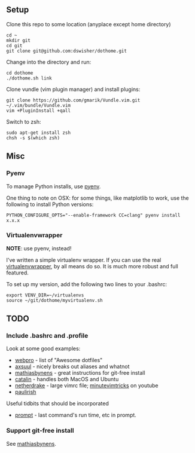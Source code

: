 ## Setup

Clone this repo to some location (anyplace except home directory)

    cd ~
    mkdir git
    cd git
    git clone git@github.com:dswisher/dothome.git

Change into the directory and run:

    cd dothome
    ./dothome.sh link

Clone vundle (vim plugin manager) and install plugins:

	git clone https://github.com/gmarik/Vundle.vim.git ~/.vim/bundle/Vundle.vim
    vim +PluginInstall +qall

Switch to zsh:

    sudo apt-get install zsh
    chsh -s $(which zsh)

## Misc

### Pyenv

To manage Python installs, use [pyenv](https://github.com/pyenv/pyenv).

One thing to note on OSX: for some things, like matplotlib to work, use the following to install Python versions:

    PYTHON_CONFIGURE_OPTS="--enable-framework CC=clang" pyenv install x.x.x

### Virtualenvwrapper

**NOTE**: use pyenv, instead!

I've written a simple virtualenv wrapper.
If you can use the real [virtualenvwrapper](https://bitbucket.org/dhellmann/virtualenvwrapper),
by all means do so. It is much more robust and full featured.

To set up my version, add the following two lines to your .bashrc:

    export VENV_DIR=~/virtualenvs
    source ~/git/dothome/myvirtualenv.sh

## TODO

### Include .bashrc and .profile

Look at some good examples:
* [webpro](https://github.com/webpro/awesome-dotfiles) - list of "Awesome dotfiles"
* [axsuul](https://github.com/axsuul/dotfiles/tree/master/home) - nicely breaks out aliases and whatnot
* [mathiasbynens](https://github.com/mathiasbynens/dotfiles) - great instructions for git-free install
* [catalin](https://github.com/alrra/dotfiles) - handles both MacOS and Ubuntu
* [netherdrake](https://github.com/Netherdrake/dotfiles) - large vimrc file; [minutevimtricks](https://www.youtube.com/channel/UCpdsZ1n09mwrbUGmU7lqnqA) on youtube
* [paulirish](https://github.com/paulirish/dotfiles)

Useful tidbits that should be incorporated
* [prompt](http://jakemccrary.com/blog/2015/05/03/put-the-last-commands-run-time-in-your-bash-prompt/) - last command's run time, etc in prompt.

### Support git-free install

See [mathiasbynens](https://github.com/mathiasbynens/dotfiles).



